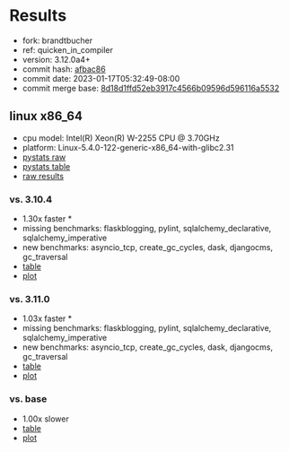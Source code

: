 # Results

- fork: brandtbucher
- ref: quicken_in_compiler
- version: 3.12.0a4+
- commit hash: [afbac86](https://github.com/brandtbucher/cpython/commit/afbac86)
- commit date: 2023-01-17T05:32:49-08:00
- commit merge base: [8d18d1ffd52eb3917c4566b09596d596116a5532](https://github.com/brandtbucher/cpython/commit/8d18d1ffd52eb3917c4566b09596d596116a5532)

## linux x86_64

- cpu model: Intel(R) Xeon(R) W-2255 CPU @ 3.70GHz
- platform: Linux-5.4.0-122-generic-x86_64-with-glibc2.31
- [pystats raw](bm-20230117-linux-x86_64-brandtbucher-quicken_in_compiler-3.12.0a4%2B-afbac86-pystats.json)
- [pystats table](bm-20230117-linux-x86_64-brandtbucher-quicken_in_compiler-3.12.0a4%2B-afbac86-pystats.md)
- [raw results](bm-20230117-linux-x86_64-brandtbucher-quicken_in_compiler-3.12.0a4%2B-afbac86.json)

### vs. 3.10.4

- 1.30x faster \*
- missing benchmarks: flaskblogging, pylint, sqlalchemy_declarative, sqlalchemy_imperative
- new benchmarks: asyncio_tcp, create_gc_cycles, dask, djangocms, gc_traversal
- [table](bm-20230117-linux-x86_64-brandtbucher-quicken_in_compiler-3.12.0a4%2B-afbac86-vs-3.10.4.md)
- [plot](bm-20230117-linux-x86_64-brandtbucher-quicken_in_compiler-3.12.0a4%2B-afbac86-vs-3.10.4.png)

### vs. 3.11.0

- 1.03x faster \*
- missing benchmarks: flaskblogging, pylint, sqlalchemy_declarative, sqlalchemy_imperative
- new benchmarks: asyncio_tcp, create_gc_cycles, dask, djangocms, gc_traversal
- [table](bm-20230117-linux-x86_64-brandtbucher-quicken_in_compiler-3.12.0a4%2B-afbac86-vs-3.11.0.md)
- [plot](bm-20230117-linux-x86_64-brandtbucher-quicken_in_compiler-3.12.0a4%2B-afbac86-vs-3.11.0.png)

### vs. base

- 1.00x slower
- [table](bm-20230117-linux-x86_64-brandtbucher-quicken_in_compiler-3.12.0a4%2B-afbac86-vs-base.md)
- [plot](bm-20230117-linux-x86_64-brandtbucher-quicken_in_compiler-3.12.0a4%2B-afbac86-vs-base.png)

